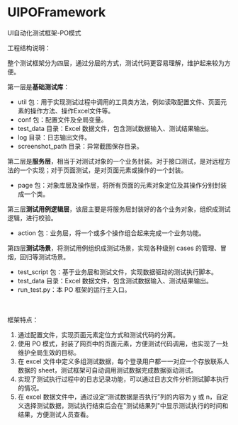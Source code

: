 # UIPOFramework
UI自动化测试框架-PO模式

工程结构说明：

整个测试框架分为四层，通过分层的方式，测试代码更容易理解，维护起来较为方便。

第一层是**基础测试库**：

* util 包：用于实现测试过程中调用的工具类方法，例如读取配置文件、页面元素的操作方法、操作Excel文件等。
* conf 包：配置文件及全局变量。
* test_data 目录：Excel 数据文件，包含测试数据输入、测试结果输出。
* log 目录：日志输出文件。
* screenshot_path 目录：异常截图保存目录。

第二层是**服务层**，相当于对测试对象的一个业务封装。对于接口测试，是对远程方法的一个实现；对于页面测试，是对页面元素或操作的一个封装。
* page 包：对象库层及操作层，将所有页面的元素对象定位及其操作分别封装成一个类。

第三层**测试用例逻辑层**，该层主要是将服务层封装好的各个业务对象，组织成测试逻辑，进行校验。
* action 包：业务层，将一个或多个操作组合起来完成一个业务功能。

第四层**测试场景**，将测试用例组织成测试场景，实现各种级别 cases 的管理、冒烟，回归等测试场景。
* test_script 包：基于业务层和测试文件，实现数据驱动的测试执行脚本。
* test_data 目录：Excel 数据文件，包含测试数据输入、测试结果输出。　　
* run_test.py：本 PO 框架的运行主入口。

<br></br>
框架特点：
1. 通过配置文件，实现页面元素定位方式和测试代码的分离。
2. 使用 PO 模式，封装了网页中的页面元素，方便测试代码调用，也实现了一处维护全局生效的目标。
3. 在 excel 文件中定义多组测试数据，每个登录用户都一一对应一个存放联系人数据的 sheet，测试框架可自动调用测试数据完成数据驱动测试。
4. 实现了测试执行过程中的日志记录功能，可以通过日志文件分析测试脚本执行的情况。
5. 在 excel 数据文件中，通过设定“测试数据是否执行”列的内容为 y 或 n，自定义选择测试数据，测试执行结束后会在"测试结果列"中显示测试执行的时间和结果，方便测试人员查看。
